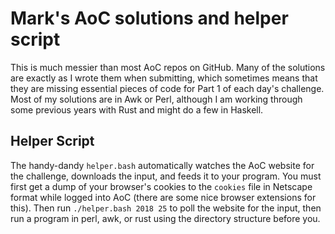 # Mark's AoC solutions and helper script

This is much messier than most AoC repos on GitHub. Many of the solutions are exactly as I wrote them when submitting, which sometimes means that they are missing essential pieces of code for Part 1 of each day's challenge. Most of my solutions are in Awk or Perl, although I am working through some previous years with Rust and might do a few in Haskell.

## Helper Script

The handy-dandy `helper.bash` automatically watches the AoC website for the challenge, downloads the input, and feeds it to your program. You must first get a dump of your browser's cookies to the `cookies` file in Netscape format while logged into AoC (there are some nice browser extensions for this). Then run `./helper.bash 2018 25` to poll the website for the input, then run a program in perl, awk, or rust using the directory structure before you.

